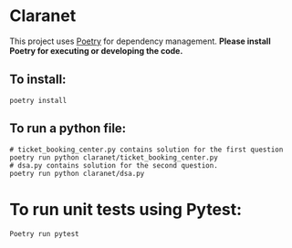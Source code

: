 # Claranet

This project uses [Poetry](https://python-poetry.org/) for dependency management. **Please install Poetry for executing or developing the code.**

## To install:
```shell
poetry install
```

## To run a python file:
```shell
# ticket_booking_center.py contains solution for the first question
poetry run python claranet/ticket_booking_center.py
# dsa.py contains solution for the second question.  
poetry run python claranet/dsa.py  
```

# To run unit tests using Pytest:
```shell
Poetry run pytest
```

